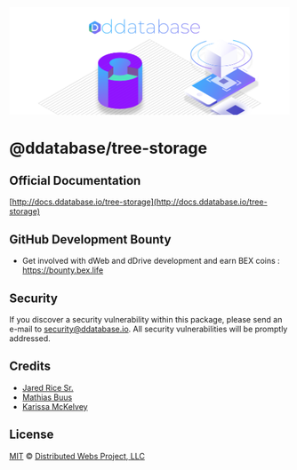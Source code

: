 [![dDatabase](https://raw.githubusercontent.com/DistributedWeb/dweb-design/master/repo-headers/ddatabase-header.png)](https://ddatabase.io)<br>

# @ddatabase/tree-storage

## Official Documentation

[http://docs.ddatabase.io/tree-storage](http://docs.ddatabase.io/tree-storage)

## GitHub Development Bounty

- Get involved with dWeb and dDrive development and earn BEX coins : https://bounty.bex.life

## Security

If you discover a security vulnerability within this package, please send an e-mail to security@ddatabase.io. All security vulnerabilities will be promptly addressed.

## Credits

- [Jared Rice Sr.](https://github.com/jaredricesr)
- [Mathias Buus](https://github.com/mafintosh)
- [Karissa McKelvey](https://github.com/karissa)

## License

[MIT](LICENSE.md) © [Distributed Webs Project, LLC](https://distributedwebs.org)
